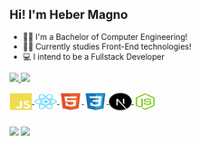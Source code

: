 ## Hi! I'm Heber Magno 

- 👨‍🎓 I'm a Bachelor of Computer Engineering!
- 👨‍💻 Currently studies Front-End technologies!
- 💻 I intend to be a Fullstack Developer

<div>
  <a href="github.com/Heber-Reis">
  <img height="180em" src="https://github-readme-stats.vercel.app/api?username=Heber-Reis&show_icons=true&theme=dark&include_all_commits=true&count_private=true"/>
  <img height="180em" src="https://github-readme-stats.vercel.app/api/top-langs/?username=Heber-Reis&layout=compact&langs_count=7&theme=dark"/>
</div>
  
<div style="display: inline_block"><br>
  <img align="center" alt="Heber-Js" height="30" width="40" src="https://raw.githubusercontent.com/devicons/devicon/master/icons/javascript/javascript-plain.svg">
  <img align="center" alt="Heber-React" height="30" width="40" src="https://raw.githubusercontent.com/devicons/devicon/master/icons/react/react-original.svg">
  <img align="center" alt="Heber-HTML" height="30" width="40" src="https://raw.githubusercontent.com/devicons/devicon/master/icons/html5/html5-original.svg">
  <img align="center" alt="Heber-CSS" height="30" width="40" src="https://raw.githubusercontent.com/devicons/devicon/master/icons/css3/css3-original.svg">
  <img align="center" alt="Heber-Next" height="30" width="40" src="https://raw.githubusercontent.com/devicons/devicon/master/icons/nextjs/nextjs-original.svg">
  <img align="center" alt="Heber-Node" height="30" width="40" src="https://raw.githubusercontent.com/devicons/devicon/master/icons/nodejs/nodejs-original.svg">
 </div>
  
  ##
  
  <div>
   <a href="https://www.linkedin.com/in/heber-magno-06307a165" target="_blank"><img src="https://img.shields.io/badge/-LinkedIn-%230077B5?style=for-the-badge&logo=linkedin&logoColor=white" target="_blank"></a>
   <a href = "mailto:heber2014gbi@gmail.com"><img src="https://img.shields.io/badge/-Gmail-%23333?style=for-the-badge&logo=gmail&logoColor=white" target="_blank"></a>
  </div>
